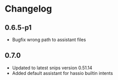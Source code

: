 # Changelog

## 0.6.5-p1
- Bugfix wrong path to assistant files

## 0.7.0 ##
- Updated to latest snips version 0.51.14
- Added default assistant for hassio builtin intents
